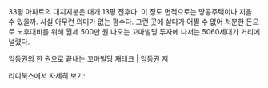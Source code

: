 33평 아파트의 대지지분은 대개 13평 전후다. 이 정도 면적으로는 땅콩주택이나 지을 수 있을까. 사실 아무런 의미가 없는 평수다. 그런 곳에 살다가 어쩔 수 없어 처분한 돈으로 노후대비를 위해 월세 500만 원 나오는 꼬마빌딩 투자에 나서는 5060세대가 거리에 널렸다.

임동권의 한 권으로 끝내는 꼬마빌딩 재테크 | 임동권 저

리디북스에서 자세히 보기: